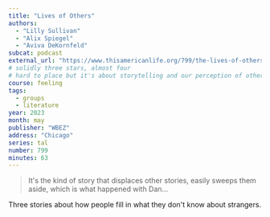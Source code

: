 ```yaml
---
title: "Lives of Others"
authors:
  - "Lilly Sullivan"
  - "Alix Spiegel"
  - "Aviva DeKornfeld"
subcat: podcast
external_url: "https://www.thisamericanlife.org/799/the-lives-of-others"
# solidly three stars, almost four
# hard to place but it's about storytelling and our perception of others
course: feeling
tags:
  - groups
  - literature
year: 2023
month: may
publisher: "WBEZ"
address: "Chicago"
series: tal
number: 799
minutes: 63
---
```


> It's the kind of story that displaces other stories, easily sweeps them aside, which is what happened with Dan...

Three stories about how people fill in what they don't know about strangers.

